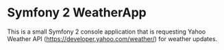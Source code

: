 Symfony 2 WeatherApp
=========

This is a small Symfony 2 console application that is requesting Yahoo Weather API (https://developer.yahoo.com/weather/) for weather updates.
